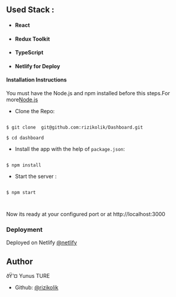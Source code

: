 

## Used Stack :

- #### React

- #### Redux Toolkit

- #### TypeScript

- #### Netlify for Deploy


#### Installation Instructions

You must have the Node.js and npm installed before this steps.For more[Node.js](https://nodejs.org/en/download/) 
- Clone the Repo:

```

$ git clone  git@github.com:rizikolik/Dashboard.git

$ cd dashboard

```

- Install the app with the help of `package.json`:

```

$ npm install

```

- Start the server :

```

$ npm start



```

Now its ready at your configured port or at http://localhost:3000

### Deployment

Deployed on Netlify [@netlify](https://dashboard-app-ecommerce.netlify.app/)

## Author

ðŸ‘¤ Yunus TURE

- Github: [@rizikolik](https://github.com/rizikolik)